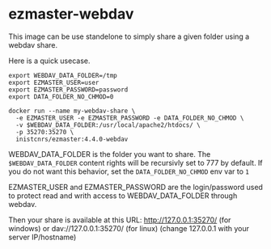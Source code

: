 # ezmaster-webdav

This image can be use standelone to simply share a given folder using a webdav share.

Here is a quick usecase.

```shell
export WEBDAV_DATA_FOLDER=/tmp
export EZMASTER_USER=user
export EZMASTER_PASSWORD=password
export DATA_FOLDER_NO_CHMOD=0

docker run --name my-webdav-share \
  -e EZMASTER_USER -e EZMASTER_PASSWORD -e DATA_FOLDER_NO_CHMOD \
  -v $WEBDAV_DATA_FOLDER:/usr/local/apache2/htdocs/ \
  -p 35270:35270 \
  inistcnrs/ezmaster:4.4.0-webdav
```

WEBDAV_DATA_FOLDER is the folder you want to share. The ``$WEBDAV_DATA_FOLDER`` content rights will be recursivly set to 777 by default. If you do not want this behavior, set the ``DATA_FOLDER_NO_CHMOD`` env var to ``1``

EZMASTER_USER and EZMASTER_PASSWORD are the login/password used to protect read and writh access to  WEBDAV_DATA_FOLDER through webdav. 

Then your share is available at this URL:
http://127.0.0.1:35270/ (for windows) or dav://127.0.0.1:35270/ (for linux)
(change 127.0.0.1 with your server IP/hostname)

